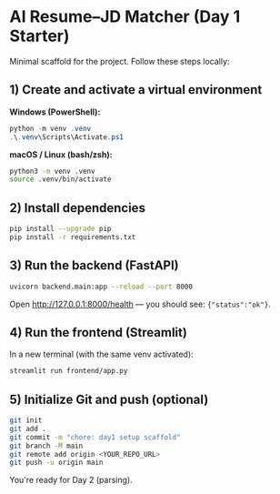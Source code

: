 # AI Resume–JD Matcher (Day 1 Starter)

Minimal scaffold for the project. Follow these steps locally:

## 1) Create and activate a virtual environment

**Windows (PowerShell):**
```powershell
python -m venv .venv
.\.venv\Scripts\Activate.ps1
```

**macOS / Linux (bash/zsh):**
```bash
python3 -m venv .venv
source .venv/bin/activate
```

## 2) Install dependencies
```bash
pip install --upgrade pip
pip install -r requirements.txt
```

## 3) Run the backend (FastAPI)
```bash
uvicorn backend.main:app --reload --port 8000
```
Open http://127.0.0.1:8000/health — you should see: `{"status":"ok"}`.

## 4) Run the frontend (Streamlit)
In a new terminal (with the same venv activated):
```bash
streamlit run frontend/app.py
```

## 5) Initialize Git and push (optional)
```bash
git init
git add .
git commit -m "chore: day1 setup scaffold"
git branch -M main
git remote add origin <YOUR_REPO_URL>
git push -u origin main
```

You're ready for Day 2 (parsing).